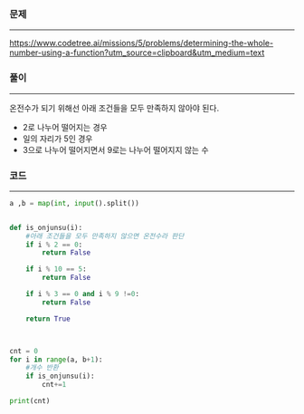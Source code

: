 ### 문제

---

https://www.codetree.ai/missions/5/problems/determining-the-whole-number-using-a-function?utm_source=clipboard&utm_medium=text

### 풀이

---

온전수가 되기 위해선 아래 조건들을 모두 만족하지 않아야 된다.

- 2로 나누어 떨어지는 경우
- 일의 자리가 5인 경우
- 3으로 나누어 떨어지면서 9로는 나누어 떨어지지 않는 수

### 코드

---

```python
a ,b = map(int, input().split())


def is_onjunsu(i):
    #아래 조건들을 모두 만족하지 않으면 온전수라 판단
    if i % 2 == 0:
        return False

    if i % 10 == 5:
        return False

    if i % 3 == 0 and i % 9 !=0:
        return False

    return True



cnt = 0
for i in range(a, b+1):
    #개수 반환
    if is_onjunsu(i):
        cnt+=1

print(cnt)

```
